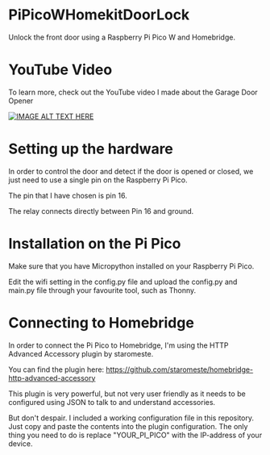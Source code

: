 # PiPicoWHomekitDoorLock

Unlock the front door using a Raspberry Pi Pico W and Homebridge.


# YouTube Video
To learn more, check out the YouTube video I made about the Garage Door Opener

[![IMAGE ALT TEXT HERE](https://img.youtube.com/vi/tJPmqTGcAxA/0.jpg)](https://www.youtube.com/watch?v=tJPmqTGcAxA)

# Setting up the hardware
In order to control the door and detect if the door is opened or closed, we just need to use a single pin on the Raspberry Pi Pico.

The pin that I have chosen is pin 16.

The relay connects directly between Pin 16 and ground.

# Installation on the Pi Pico

Make sure that you have Micropython installed on your Raspberry Pi Pico.

Edit the wifi setting in the config.py file and upload the config.py and main.py file through your favourite tool, such as Thonny.

# Connecting to Homebridge

In order to connect the Pi Pico to Homebridge, I'm using the HTTP Advanced Accessory plugin by staromeste.

You can find the plugin here: https://github.com/staromeste/homebridge-http-advanced-accessory

This plugin is very powerful, but not very user friendly as it needs to be configured using JSON to talk to and understand accessories.

But don't despair. I included a working configuration file in this repository. Just copy and paste the contents into the plugin configuration. The only thing you need to do is replace "YOUR_PI_PICO" with the IP-address of your device.
